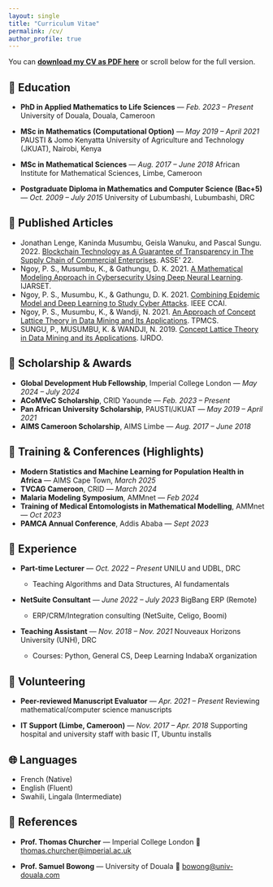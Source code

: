```yaml
---
layout: single
title: "Curriculum Vitae"
permalink: /cv/
author_profile: true
---
```


You can [**download my CV as PDF here**](https://pascal-sungu.github.io/pascal_sungu_cv.pdf) or scroll below for the full version.

## 🧠 Education

* **PhD in Applied Mathematics to Life Sciences** — *Feb. 2023 – Present*
  University of Douala, Douala, Cameroon

* **MSc in Mathematics (Computational Option)** — *May 2019 – April 2021*
  PAUSTI & Jomo Kenyatta University of Agriculture and Technology (JKUAT), Nairobi, Kenya

* **MSc in Mathematical Sciences** — *Aug. 2017 – June 2018*
  African Institute for Mathematical Sciences, Limbe, Cameroon

* **Postgraduate Diploma in Mathematics and Computer Science (Bac+5)** — *Oct. 2009 – July 2015*
  University of Lubumbashi, Lubumbashi, DRC

## 🧪 Published Articles

* Jonathan Lenge, Kaninda Musumbu, Geisla Wanuku, and Pascal Sungu. 2022. [Blockchain Technology as A Guarantee of Transparency in The Supply Chain of Commercial Enterprises](https://doi.org/10.1145/3523181.3523182). ASSE' 22.
* Ngoy, P. S., Musumbu, K., & Gathungu, D. K. 2021. [A Mathematical Modeling Approach in Cybersecurity Using Deep Neural Learning](http://www.ijarset.com/upload/2021/june/16-sungu_ngoy-28.PDF). IJARSET.
* Ngoy, P. S., Musumbu, K., & Gathungu, D. K. 2021. [Combining Epidemic Model and Deep Learning to Study Cyber Attacks](https://ieeexplore.ieee.org/document/9447497). IEEE CCAI.
* Ngoy, P. S., Musumbu, K., & Wandji, N. 2021. [An Approach of Concept Lattice Theory in Data Mining and Its Applications](https://stm.bookpi.org/TPMCS-V7/article/view/156). TPMCS.
* SUNGU, P., MUSUMBU, K. & WANDJI, N. 2019. [Concept Lattice Theory in Data Mining and its Applications](https://www.ijrdo.org/index.php/cse/article/view/2951). IJRDO.

## 🧬 Scholarship & Awards

* **Global Development Hub Fellowship**, Imperial College London — *May 2024 – July 2024*
* **ACoMVeC Scholarship**, CRID Yaounde — *Feb. 2023 – Present*
* **Pan African University Scholarship**, PAUSTI/JKUAT — *May 2019 – April 2021*
* **AIMS Cameroon Scholarship**, AIMS Limbe — *Aug. 2017 – June 2018*

## 📅 Training & Conferences (Highlights)

* **Modern Statistics and Machine Learning for Population Health in Africa** — AIMS Cape Town, *March 2025*
* **TVCAG Cameroon**, CRID — *March 2024*
* **Malaria Modeling Symposium**, AMMnet — *Feb 2024*
* **Training of Medical Entomologists in Mathematical Modelling**, AMMnet — *Oct 2023*
* **PAMCA Annual Conference**, Addis Ababa — *Sept 2023*

## 💼 Experience

* **Part-time Lecturer** — *Oct. 2022 – Present*
  UNILU and UDBL, DRC

  * Teaching Algorithms and Data Structures, AI fundamentals

* **NetSuite Consultant** — *June 2022 – July 2023*
  BigBang ERP (Remote)

  * ERP/CRM/Integration consulting (NetSuite, Celigo, Boomi)

* **Teaching Assistant** — *Nov. 2018 – Nov. 2021*
  Nouveaux Horizons University (UNH), DRC

  * Courses: Python, General CS, Deep Learning IndabaX organization

## 🤝 Volunteering

* **Peer-reviewed Manuscript Evaluator** — *Apr. 2021 – Present*
  Reviewing mathematical/computer science manuscripts

* **IT Support (Limbe, Cameroon)** — *Nov. 2017 – Apr. 2018*
  Supporting hospital and university staff with basic IT, Ubuntu installs

## 🌐 Languages

* French (Native)
* English (Fluent)
* Swahili, Lingala (Intermediate)

## 📎 References

* **Prof. Thomas Churcher** — Imperial College London
  📧 [thomas.churcher@imperial.ac.uk](mailto:thomas.churcher@imperial.ac.uk)

* **Prof. Samuel Bowong** — University of Douala
  📧 [bowong@univ-douala.com](mailto:bowong@univ-douala.com)
